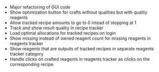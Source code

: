 - Major refactoring of GUI code
- Show optimization button for crafts without qualities but with quality reagents
- Allow tracked recipe amounts to go to 0 intead of stopping at 1
- Track and show result quality in recipe tracker
- Load optimal allocations for tracked recipes on login
- Show missing instead of owned reagent count for missing reagents in reagents tracker
- Show reagents that are outputs of tracked recipes in separate reagents tracker category
- Handle clicks on crafted reagents in reagents tracker as clicks on the corresponding recipe